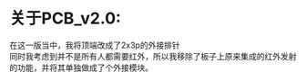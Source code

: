 
关于PCB_v2.0:
===
在这一版当中，我将顶端改成了2x3p的外接排针<br>
同时我考虑到并不是所有人都需要红外，所以我移除了板子上原来集成的红外发射的功能，并将其单独做成了个外接模块。<br>

